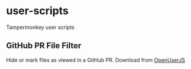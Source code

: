 # user-scripts
Tampermonkey user scripts

## GitHub PR File Filter

Hide or mark files as viewed in a GitHub PR. Download from [OpenUserJS](https://openuserjs.org/scripts/btilford/GitHub_PR_File_Filter)